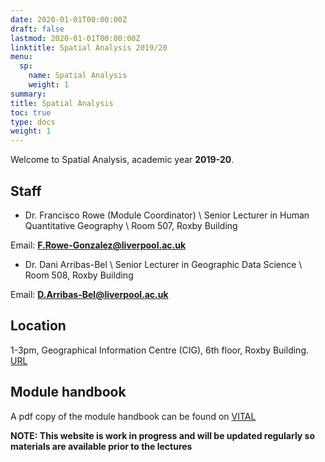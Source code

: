 ```yaml
---
date: 2020-01-01T00:00:00Z
draft: false
lastmod: 2020-01-01T00:00:00Z
linktitle: Spatial Analysis 2019/20
menu:
  sp:
    name: Spatial Analysis
    weight: 1
summary: 
title: Spatial Analysis
toc: true
type: docs
weight: 1
---
```


Welcome to Spatial Analysis, academic year **2019-20**.

## Staff

* Dr. Francisco Rowe (Module Coordinator) \ Senior Lecturer in Human Quantitative Geography \ Room 507, Roxby Building

Email: **F.Rowe-Gonzalez@liverpool.ac.uk**

* Dr. Dani Arribas-Bel \ Senior Lecturer in Geographic Data Science \ Room 508, Roxby Building

Email: **D.Arribas-Bel@liverpool.ac.uk**

## Location

1-3pm, Geographical Information Centre (CIG), 6th floor, Roxby Building. [URL](https://www.liverpool.ac.uk/files/docs/maps/liverpool-university-campus-map.pdf)

## Module handbook

A pdf copy of the module handbook can be found on [VITAL](https://vital.liv.ac.uk/)

**NOTE: This website is work in progress and will be updated regularly so materials are available prior to the lectures**
